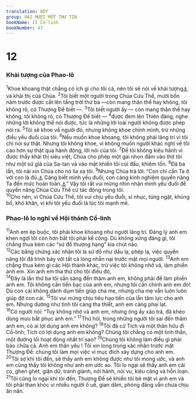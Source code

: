 ```yaml
---
translation: BDY
group: HAI MƯƠI MỐT THƯ TÍN
bookName: II Cổ-linh 
bookNumber: 47
---
```


<div class="title"><h1>12 </h1><h3>Khải tượng của Phao-lô</h3></div>
<span class="verse 2co_12_1"><sup>1</sup>Khoe khoang thật chẳng có ích gì cho tôi cả, nên tôi sẽ nói về khải tượng<a href="#" data-toggle="tooltip" data-placement="bottom" title="Xin xem chú thích Công 9:10 Ta được hoàn toàn trong yếu đuối">⚓</a> và khải thị của Chúa. </span>
<span class="verse 2co_12_2"><sup>2</sup>Tôi biết một người trong Chúa Cứu Thế, mười bốn năm trước được cất lên tầng trời thứ ba —còn mang thân thể hay không, tôi không rõ, có Thượng Đế biết —. </span>
<span class="verse 2co_12_3"><sup>3</sup>Tôi biết người ấy — còn mang thân thể hay không, tôi không rõ, có Thượng Đế biết — </span>
<span class="verse 2co_12_4"><sup>4</sup>được đem lên Thiên đàng, nghe những lời không thể nói được, tức là những lời loài người không được phép nói ra. </span>
<span class="verse 2co_12_5"><sup>5</sup>Tôi sẽ khoe về người đó, nhưng không khoe chính mình, trừ những điều yếu đuối của tôi. </span>
<span class="verse 2co_12_6"><sup>6</sup>Nếu muốn khoe khoang, tôi không phải lãng trí vì tôi chỉ nói sự thật. Nhưng tôi không khoe, vì không muốn người khác nghĩ về tôi cao hơn sự thật qua hành động, lời nói của tôi. </span>
<span class="verse 2co_12_7"><sup>7</sup>Để tôi không kiêu hãnh vì được thấy khải thị siêu việt, Chúa cho phép một gai nhọn đâm vào thịt tôi như một sứ giả của Sa-tan vả vào mặt khiến tôi cúi đầu, khiêm tốn. </span>
<span class="verse 2co_12_8"><sup>8</sup>Đã ba lần, tôi nài xin Chúa cho nó lìa xa tôi. </span>
<span class="verse 2co_12_9"><sup>9</sup>Nhưng Chúa trả lời: “Con chỉ cần Ta ở với con là đủ.<a href="#" data-toggle="tooltip" data-placement="bottom" title="Nt ân phúc Ta là đủ cho con">⚓</a> Càng biết mình yếu đuối, con càng kinh nghiệm quyền năng Ta đến mức hoàn toàn.<a href="#" data-toggle="tooltip" data-placement="bottom" title="Nt vì quyền năng">⚓</a>” Vậy tôi rất vui mừng nhìn nhận mình yếu đuối để quyền năng Chúa Cứu Thế cứ tác động trong tôi.<br/></span>
<span class="verse 2co_12_10"><sup>10</sup>Cho nên, vì Chúa Cứu Thế, tôi vui chịu yếu đuổi, sỉ nhục, túng ngặt, khủng bố, khó khăn, vì khi tôi yếu đuối là lúc tôi mạnh mẽ.</span>
<div class="title"><h3>Phao-lô lo nghĩ về Hội thánh Cổ-linh</h3></div>
<span class="verse 2co_12_11"><sup>11</sup>Anh em ép buộc, tôi phải khoe khoang như người lãng trí. Đáng lý anh em khen ngợi tôi còn hơn bắt tôi phải kể công. Dù không xứng đáng gì, tôi chẳng thua kém các “sứ đồ thượng hạng” kia chút nào.<br/></span>
<span class="verse 2co_12_12"><sup>12</sup>Các bằng chứng xác nhận tôi là sứ đồ như dấu lạ, phép lạ, việc quyền năng tôi đã trình bày với tất cả lòng nhẫn nại trước mặt mọi người. </span>
<span class="verse 2co_12_13"><sup>13</sup>Anh em chẳng thua kém gì các Hội thánh khác, trừ việc tôi không nhờ vả, làm phiền anh em. Xin anh em tha thứ cho tôi điều đó,<br/></span>
<span class="verse 2co_12_14"><sup>14</sup>Đây là lần thứ ba tôi sẵn sàng đến thăm anh em, không phải để làm phiền anh em. Tôi không cần tiền bạc của anh em, nhưng tôi cần chính anh em đó! Dù con cái không dành dụm tiền giúp cha mẹ, nhưng cha mẹ vẫn luôn luôn giúp đỡ con cái. </span>
<span class="verse 2co_12_15"><sup>15</sup>Tôi vui mừng chịu tiêu hao tiền của lẫn tâm lực cho anh em. Nhưng dường như tình tôi càng tha thiết, anh em càng phai lạt.<br/></span>
<span class="verse 2co_12_16"><sup>16</sup>Có người nói: “Tuy không nhờ vả anh em, nhưng ông ấy xảo trá, đã khéo dùng mưu bắt phục anh em.” </span>
<span class="verse 2co_12_17"><sup>17</sup>Thử hỏi, trong những người tôi sai đến thăm anh em, có ai lợi dụng anh em không? </span>
<span class="verse 2co_12_18"><sup>18</sup>Tôi đã cử Tích và một thân hữu đi Cổ-linh; Tích có lợi dụng anh em không? Chúng tôi chẳng có một tinh thần, một đường lối hoạt động nhất trí sao? </span>
<span class="verse 2co_12_19"><sup>19</sup>Chúng tôi không làm điều gì phải bào chữa cả. Anh em thân yêu ! Tôi xin long trọng xác nhận trước mặt Thượng Đế: chúng tôi làm mọi việc vì mục đích xây dựng cho anh em.<br/></span>
<span class="verse 2co_12_20"><sup>20</sup>Tôi sợ khi tôi đến, sẽ thấy anh em không được như tôi mong ước, và anh em cũng thấy tôi không như anh em ước ao. Tôi lo ngại sẽ thấy anh em cãi cọ, ghen ghét, giận dữ, tranh giành, nói hành, nói vu, kiêu căng và hỗn loạn.</span>
<span class="verse 2co_12_21"><sup>21</sup>Tôi cũng lo ngại khi tôi đến, Thượng Đế sẽ khiến tôi bẽ mặt vì anh em và tôi phải than khóc vì nhiều người ô uế, gian dâm, phóng đãng vẫn chưa chịu ăn năn.</span>
